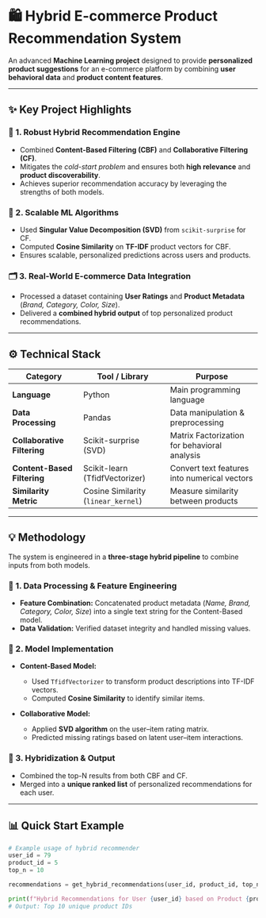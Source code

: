# 🛍️ Hybrid E-commerce Product Recommendation System

An advanced **Machine Learning project** designed to provide **personalized product suggestions** for an e-commerce platform by combining **user behavioral data** and **product content features**.

---

## ✨ Key Project Highlights

### 🚀 1. Robust Hybrid Recommendation Engine
- Combined **Content-Based Filtering (CBF)** and **Collaborative Filtering (CF)**.
- Mitigates the *cold-start problem* and ensures both **high relevance** and **product discoverability**.
- Achieves superior recommendation accuracy by leveraging the strengths of both models.

### 🧠 2. Scalable ML Algorithms
- Used **Singular Value Decomposition (SVD)** from `scikit-surprise` for CF.
- Computed **Cosine Similarity** on **TF-IDF** product vectors for CBF.
- Ensures scalable, personalized predictions across users and products.

### 🗂️ 3. Real-World E-commerce Data Integration
- Processed a dataset containing **User Ratings** and **Product Metadata** (*Brand, Category, Color, Size*).
- Delivered a **combined hybrid output** of top personalized product recommendations.

---

## ⚙️ Technical Stack

| Category | Tool / Library | Purpose |
|-----------|----------------|----------|
| **Language** | Python | Main programming language |
| **Data Processing** | Pandas | Data manipulation & preprocessing |
| **Collaborative Filtering** | Scikit-surprise (SVD) | Matrix Factorization for behavioral analysis |
| **Content-Based Filtering** | Scikit-learn (TfidfVectorizer) | Convert text features into numerical vectors |
| **Similarity Metric** | Cosine Similarity (`linear_kernel`) | Measure similarity between products |

---

## 💡 Methodology

The system is engineered in a **three-stage hybrid pipeline** to combine inputs from both models.

### 🔹 1. Data Processing & Feature Engineering
- **Feature Combination:** Concatenated product metadata (*Name, Brand, Category, Color, Size*) into a single text string for the Content-Based model.  
- **Data Validation:** Verified dataset integrity and handled missing values.

### 🔹 2. Model Implementation
- **Content-Based Model:**  
  - Used `TfidfVectorizer` to transform product descriptions into TF-IDF vectors.  
  - Computed **Cosine Similarity** to identify similar items.

- **Collaborative Model:**  
  - Applied **SVD algorithm** on the user–item rating matrix.  
  - Predicted missing ratings based on latent user–item interactions.

### 🔹 3. Hybridization & Output
- Combined the top-N results from both CBF and CF.
- Merged into a **unique ranked list** of personalized recommendations for each user.

---

## 📊 Quick Start Example

```python
# Example usage of hybrid recommender
user_id = 79
product_id = 5
top_n = 10

recommendations = get_hybrid_recommendations(user_id, product_id, top_n)

print(f"Hybrid Recommendations for User {user_id} based on Product {product_id}:")
# Output: Top 10 unique product IDs
